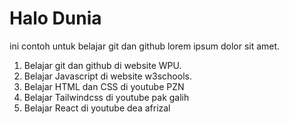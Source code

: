 # Halo Dunia

ini contoh untuk belajar git dan github
lorem ipsum dolor sit amet.


1. Belajar git dan github di website WPU.
2. Belajar Javascript di website w3schools.
3. Belajar HTML dan CSS di youtube PZN
4. Belajar Tailwindcss di youtube pak galih
5. Belajar React di youtube dea afrizal



